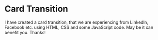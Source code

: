 # Card Transition

I have created a card transition, that we are experiencing from LinkedIn, Facebook etc. using HTML, CSS and some JavaScript code. May be it can benefit you. Thanks!
